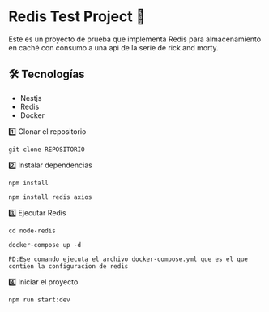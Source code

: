# Redis Test Project 🚀

Este es un proyecto de prueba que implementa Redis para almacenamiento en caché con consumo a una api de la serie de rick and morty.

## 🛠️ Tecnologías  
- Nestjs  
- Redis  
- Docker 

1️⃣ Clonar el repositorio  

    git clone REPOSITORIO

    
2️⃣ Instalar dependencias

    npm install

    npm install redis axios

    
3️⃣ Ejecutar Redis

    cd node-redis
    
    docker-compose up -d 
    
    PD:Ese comando ejecuta el archivo docker-compose.yml que es el que contien la configuracion de redis


    
4️⃣ Iniciar el proyecto

    npm run start:dev
    
